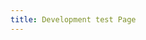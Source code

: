 ```yaml
---
title: Development test Page
---
```


<!--

<script setup>
import { useToast } from "vue-toastification"
import { ref } from "vue"

// Get toast interface
const toast = useToast();

const myMethod = () => {
  // Since you returned `toast` from setup(), you can access it now
  toast("Test!", {
    timeout: 2000,
    closeOnClick: true,
    pauseOnFocusLoss: true,
    pauseOnHover: true,
    draggable: true,
    draggablePercent: 0.6,
    showCloseButtonOnHover: true,
    hideProgressBar: false,
    closeButton: "button",
    rtl: false
    });
};
</script>

<button class="toast-button" @click="myMethod">Show Info Toast</button>

<style>
.toast-button {
  padding: 10px 20px;
  background-color: #0078d4;
  color: white;
  border: none;
  border-radius: 5px;
  cursor: pointer;
}

.toast-button:hover {
  background-color: #005a9e;
}
</style>
-->